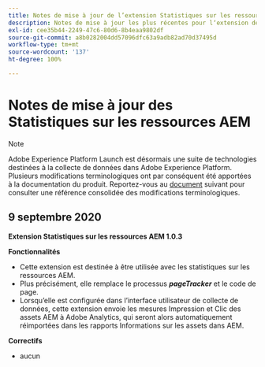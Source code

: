 ```yaml
---
title: Notes de mise à jour de l’extension Statistiques sur les ressources AEM
description: Notes de mise à jour les plus récentes pour lʼextension de balise Informations sur les assets AEM dans Adobe Experience Platform.
exl-id: cee35b44-2249-47c6-80d6-8b4eaa9802df
source-git-commit: a8b0282004dd57096dfc63a9adb82ad70d37495d
workflow-type: tm+mt
source-wordcount: '137'
ht-degree: 100%

---
```


# Notes de mise à jour des Statistiques sur les ressources AEM

>[!NOTE]
>
>Adobe Experience Platform Launch est désormais une suite de technologies destinées à la collecte de données dans Adobe Experience Platform. Plusieurs modifications terminologiques ont par conséquent été apportées à la documentation du produit. Reportez-vous au [document](../../../term-updates.md) suivant pour consulter une référence consolidée des modifications terminologiques.

## 9 septembre 2020

**Extension Statistiques sur les ressources AEM 1.0.3**

**Fonctionnalités**

- Cette extension est destinée à être utilisée avec les statistiques sur les ressources AEM.
- Plus précisément, elle remplace le processus ***pageTracker*** et le code de page.
- Lorsquʼelle est configurée dans lʼinterface utilisateur de collecte de données, cette extension envoie les mesures Impression et Clic des assets AEM à Adobe Analytics, qui seront alors automatiquement réimportées dans les rapports Informations sur les assets dans AEM.

**Correctifs**

- aucun
